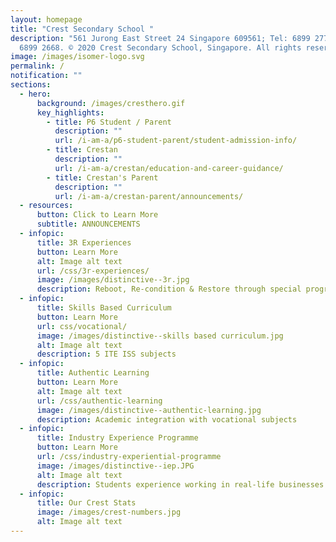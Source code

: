 ```yaml
---
layout: homepage
title: "Crest Secondary School "
description: "561 Jurong East Street 24 Singapore 609561; Tel: 6899 2779; Fax:
  6899 2668. © 2020 Crest Secondary School, Singapore. All rights reserved."
image: /images/isomer-logo.svg
permalink: /
notification: ""
sections:
  - hero:
      background: /images/cresthero.gif
      key_highlights:
        - title: P6 Student / Parent
          description: ""
          url: /i-am-a/p6-student-parent/student-admission-info/
        - title: Crestan
          description: ""
          url: /i-am-a/crestan/education-and-career-guidance/
        - title: Crestan's Parent
          description: ""
          url: /i-am-a/crestan-parent/announcements/
  - resources:
      button: Click to Learn More
      subtitle: ANNOUNCEMENTS
  - infopic:
      title: 3R Experiences
      button: Learn More
      alt: Image alt text
      url: /css/3r-experiences/
      image: /images/distinctive--3r.jpg
      description: Reboot, Re-condition & Restore through special programmes
  - infopic:
      title: Skills Based Curriculum
      button: Learn More
      url: css/vocational/
      image: /images/distinctive--skills based curriculum.jpg
      alt: Image alt text
      description: 5 ITE ISS subjects
  - infopic:
      title: Authentic Learning
      button: Learn More
      alt: Image alt text
      url: /css/authentic-learning
      image: /images/distinctive--authentic-learning.jpg
      description: Academic integration with vocational subjects
  - infopic:
      title: Industry Experience Programme
      button: Learn More
      url: /css/industry-experiential-programme
      image: /images/distinctive--iep.JPG
      alt: Image alt text
      description: Students experience working in real-life businesses for one month
  - infopic:
      title: Our Crest Stats
      image: /images/crest-numbers.jpg
      alt: Image alt text
---
```

